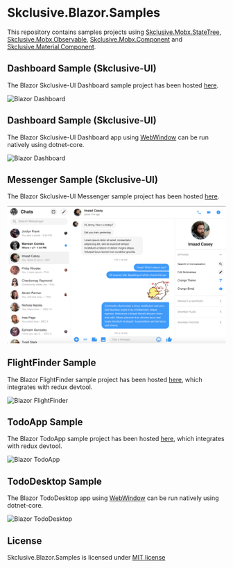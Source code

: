 Skclusive.Blazor.Samples
=============================

This repository contains samples projects using [Skclusive.Mobx.StateTree](https://github.com/skclusive/Skclusive.Mobx.StateTree), [Skclusive.Mobx.Observable](https://github.com/skclusive/Skclusive.Mobx.Observable), [Skclusive.Mobx.Component](https://github.com/skclusive/Skclusive.Mobx.Component) and [Skclusive.Material.Component](https://github.com/skclusive/Skclusive.Material.Component).

## Dashboard Sample (Skclusive-UI)

The Blazor Skclusive-UI Dashboard sample project has been hosted [here](https://skclusive.github.io/Skclusive.Blazor.Samples/Dashboard/).

![Blazor Dashboard](images/dashboard-web.gif)

## Dashboard Sample (Skclusive-UI)

The Blazor Skclusive-UI Dashboard app using [WebWindow](https://github.com/SteveSandersonMS/WebWindow) can be run natively using dotnet-core.

![Blazor Dashboard](images/dashboard-webwindow.gif)

## Messenger Sample (Skclusive-UI)

The Blazor Skclusive-UI Messenger sample project has been hosted [here](https://skclusive.github.io/Skclusive.Blazor.Samples/Messenger/).

![Blazor Messeger](images/messenger.png)

## FlightFinder Sample

The Blazor FlightFinder sample project has been hosted [here](https://skclusive.github.io/Skclusive.Blazor.Samples/FlightFinder/), which integrates with redux devtool.

![Blazor FlightFinder](images/flight-finder.gif)

## TodoApp Sample

The Blazor TodoApp sample project has been hosted [here](https://skclusive.github.io/Skclusive.Blazor.Samples/TodoApp/), which integrates with redux devtool.

![Blazor TodoApp](images/todo-app.gif)

## TodoDesktop Sample

The Blazor TodoDesktop app using [WebWindow](https://github.com/SteveSandersonMS/WebWindow) can be run natively using dotnet-core.

![Blazor TodoDesktop](images/todo-desktop.gif)

## License

Skclusive.Blazor.Samples is licensed under [MIT license](http://www.opensource.org/licenses/mit-license.php)
